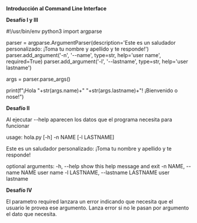 **Introducción al Command Line Interface**

**Desafío I y III**

#!/usr/bin/env python3
import argparse


parser = argparse.ArgumentParser(description='Este es un saludador personalizado: ¡Toma tu nombre y apellido y te responde!')
parser.add_argument('-n', '--name', type=str, help='user name', required=True)
parser.add_argument('-l', '--lastname', type=str, help='user lastname')

args = parser.parse_args()

print(f"¡Hola "+str(args.name)+" "+str(args.lastname)+"! ¡Bienvenido o nose!")


**Desafío II**

Al ejecutar --help aparecen los datos que el programa necesita para funcionar

usage: hola.py [-h] -n NAME [-l LASTNAME]

Este es un saludador personalizado: ¡Toma tu nombre y apellido y te responde!

optional arguments:
  -h, --help            show this help message and exit
  -n NAME, --name NAME  user name
  -l LASTNAME, --lastname LASTNAME
                        user lastname
						
**Desafío IV**

El parametro required lanzara un error indicando que necesita que el usuario le provea ese argumento.
Lanza error si no le pasan por argumento el dato que necesita.
						



